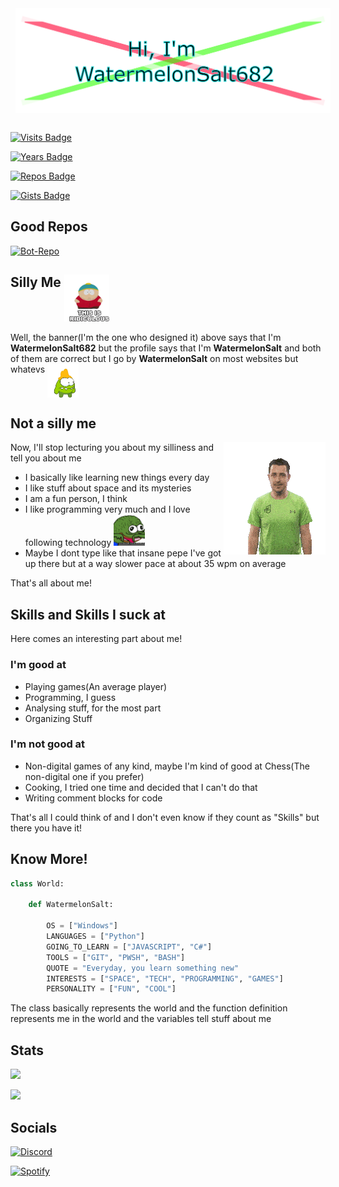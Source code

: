 <img align="center" style="margin:1rem 0.5rem" src="./Profile Assets/WatermelonSalt Banner.png">

[![Visits Badge](https://badges.pufler.dev/visits/WatermelonSalt/WatermelonSalt)](https://badges.pufler.dev)

[![Years Badge](https://badges.pufler.dev/years/WatermelonSalt)](https://badges.pufler.dev)

[![Repos Badge](https://badges.pufler.dev/repos/WatermelonSalt)](https://badges.pufler.dev)

[![Gists Badge](https://badges.pufler.dev/gists/WatermelonSalt)](https://badges.pufler.dev)

## Good Repos

[![Bot-Repo](https://github-readme-stats.vercel.app/api/pin/?username=WatermelonSalt&repo=Splendid-Discord_Bot&theme=dark)](https://github.com/WatermelonSalt/Splendid-Discord_Bot)

## Silly Me <img align="top" src="./Profile Assets/ridiculous.gif" height="75">

Well, the banner(I'm the one who designed it) above says that I'm **WatermelonSalt682** but the profile says that I'm **WatermelonSalt** and both of them are correct but I go by **WatermelonSalt** on most websites but whatevs <img align="top" src="./Profile Assets/shrug omnom.gif" width="50">

## Not a silly me

<img align="right" src="./Profile Assets/binary4.gif">

Now, I'll stop lecturing you about my silliness and tell you about me

* I basically like learning new things every day
* I like stuff about space and its mysteries
* I am a fun person, I think
* I like programming very much and I love following technology <img src="./Profile Assets/pepe insane type.gif" width="50">
* Maybe I dont type like that insane pepe I've got up there but at a way slower pace at about 35 wpm on average

That's all about me!

## Skills and Skills I suck at

Here comes an interesting part about me!

### I'm good at

* Playing games(An average player)
* Programming, I guess
* Analysing stuff, for the most part
* Organizing Stuff

### I'm not good at

* Non-digital games of any kind, maybe I'm kind of good at Chess(The non-digital one if you prefer)
* Cooking, I tried one time and decided that I can't do that
* Writing comment blocks for code

That's all I could think of and I don't even know if they count as "Skills" but there you have it!

## Know More!

```py
class World:

    def WatermelonSalt:

        OS = ["Windows"]
        LANGUAGES = ["Python"]
        GOING_TO_LEARN = ["JAVASCRIPT", "C#"]
        TOOLS = ["GIT", "PWSH", "BASH"]
        QUOTE = "Everyday, you learn something new"
        INTERESTS = ["SPACE", "TECH", "PROGRAMMING", "GAMES"]
        PERSONALITY = ["FUN", "COOL"]
```

The class basically represents the world and the function definition represents me in the world and the variables tell stuff about me

## Stats

![](https://github-readme-stats.vercel.app/api?username=WatermelonSalt&show_icons=true&count_private=true&theme=dark)

![](https://github-readme-stats.vercel.app/api/top-langs/?username=WatermelonSalt&theme=dark)

## Socials

[![Discord](https://img.shields.io/badge/Discord-Visit-ff5500?labelColor=72269e&style=for-the-badge&logo=Discord&logoColor=#ffe600&logoWidth=20&link=https://discordapp.com/users/799197702281494601)](https://discordapp.com/users/799197702281494601)

[![Spotify](https://img.shields.io/badge/Spotify-Listen-ff5500?labelColor=72269e&style=for-the-badge&logo=Spotify&logoWidth=20&link=https://open.spotify.com/playlist/4ngYgsMMKtMenzkyTczRHP)](https://open.spotify.com/playlist/4ngYgsMMKtMenzkyTczRHP)
